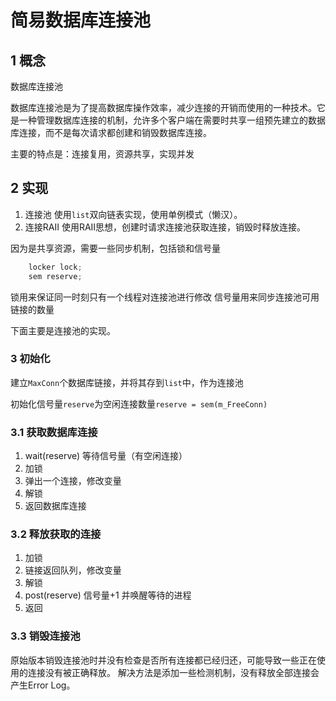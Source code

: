 # 简易数据库连接池

## 1 概念

数据库连接池

数据库连接池是为了提高数据库操作效率，减少连接的开销而使用的一种技术。它是一种管理数据库连接的机制，允许多个客户端在需要时共享一组预先建立的数据库连接，而不是每次请求都创建和销毁数据库连接。

主要的特点是：连接复用，资源共享，实现并发

## 2 实现
1. 连接池
使用`list`双向链表实现，使用单例模式（懒汉）。
2. 连接RAII
使用RAII思想，创建时请求连接池获取连接，销毁时释放连接。

因为是共享资源，需要一些同步机制，包括锁和信号量
```c++
    locker lock; 
    sem reserve; 
```
锁用来保证同一时刻只有一个线程对连接池进行修改
信号量用来同步连接池可用链接的数量

下面主要是连接池的实现。

### 3 初始化

建立`MaxConn`个数据库链接，并将其存到`list`中，作为连接池

初始化信号量`reserve`为空闲连接数量`reserve = sem(m_FreeConn)`


### 3.1 获取数据库连接

1. wait(reserve) 等待信号量（有空闲连接）
2. 加锁
3. 弹出一个连接，修改变量
4. 解锁
5. 返回数据库连接

### 3.2 释放获取的连接

1. 加锁
2. 链接返回队列，修改变量
3. 解锁
4. post(reserve) 信号量+1 并唤醒等待的进程
5. 返回

### 3.3 销毁连接池

原始版本销毁连接池时并没有检查是否所有连接都已经归还，可能导致一些正在使用的连接没有被正确释放。
解决方法是添加一些检测机制，没有释放全部连接会产生Error Log。